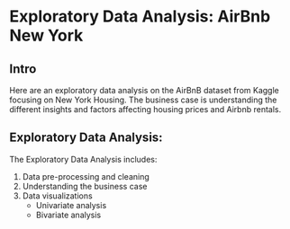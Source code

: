 # Exploratory Data Analysis: AirBnb New York

## Intro
Here are an exploratory data analysis on the AirBnB dataset from Kaggle focusing on New York Housing. The business case is understanding the different insights and factors affecting housing prices and Airbnb rentals. 

## Exploratory Data Analysis:
The Exploratory Data Analysis includes:
1) Data pre-processing and cleaning
2) Understanding the business case
3) Data visualizations
   - Univariate analysis
   - Bivariate analysis
 
